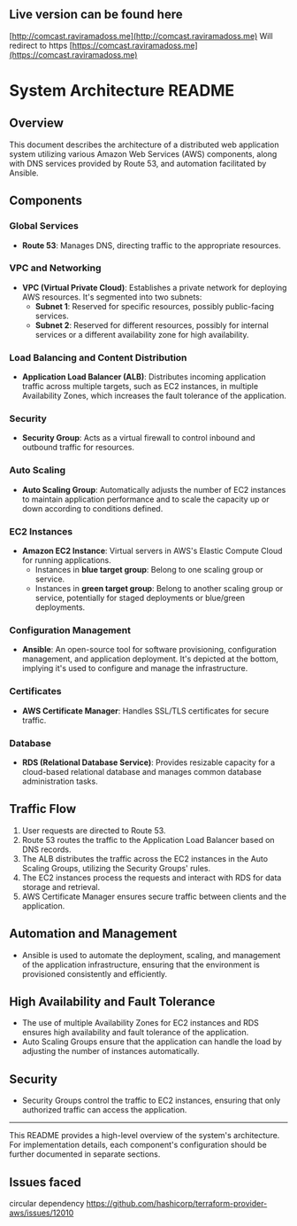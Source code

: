 ## Live version can be found here
[http://comcast.raviramadoss.me](http://comcast.raviramadoss.me) Will redirect to https
[https://comcast.raviramadoss.me](https://comcast.raviramadoss.me)

# System Architecture README

## Overview

This document describes the architecture of a distributed web application system utilizing various Amazon Web Services (AWS) components, along with DNS services provided by Route 53, and automation facilitated by Ansible.

## Components

### Global Services

- **Route 53**: Manages DNS, directing traffic to the appropriate resources.

### VPC and Networking

- **VPC (Virtual Private Cloud)**: Establishes a private network for deploying AWS resources. It's segmented into two subnets:
  - **Subnet 1**: Reserved for specific resources, possibly public-facing services.
  - **Subnet 2**: Reserved for different resources, possibly for internal services or a different availability zone for high availability.

### Load Balancing and Content Distribution

- **Application Load Balancer (ALB)**: Distributes incoming application traffic across multiple targets, such as EC2 instances, in multiple Availability Zones, which increases the fault tolerance of the application.

### Security

- **Security Group**: Acts as a virtual firewall to control inbound and outbound traffic for resources.

### Auto Scaling

- **Auto Scaling Group**: Automatically adjusts the number of EC2 instances to maintain application performance and to scale the capacity up or down according to conditions defined.

### EC2 Instances

- **Amazon EC2 Instance**: Virtual servers in AWS's Elastic Compute Cloud for running applications.
  - Instances in **blue target group**: Belong to one scaling group or service.
  - Instances in **green target group**: Belong to another scaling group or service, potentially for staged deployments or blue/green deployments.

### Configuration Management

- **Ansible**: An open-source tool for software provisioning, configuration management, and application deployment. It's depicted at the bottom, implying it's used to configure and manage the infrastructure.

### Certificates

- **AWS Certificate Manager**: Handles SSL/TLS certificates for secure traffic.

### Database

- **RDS (Relational Database Service)**: Provides resizable capacity for a cloud-based relational database and manages common database administration tasks.

## Traffic Flow

1. User requests are directed to Route 53.
2. Route 53 routes the traffic to the Application Load Balancer based on DNS records.
3. The ALB distributes the traffic across the EC2 instances in the Auto Scaling Groups, utilizing the Security Groups' rules.
4. The EC2 instances process the requests and interact with RDS for data storage and retrieval.
5. AWS Certificate Manager ensures secure traffic between clients and the application.

## Automation and Management

- Ansible is used to automate the deployment, scaling, and management of the application infrastructure, ensuring that the environment is provisioned consistently and efficiently.

## High Availability and Fault Tolerance

- The use of multiple Availability Zones for EC2 instances and RDS ensures high availability and fault tolerance of the application.
- Auto Scaling Groups ensure that the application can handle the load by adjusting the number of instances automatically.

## Security

- Security Groups control the traffic to EC2 instances, ensuring that only authorized traffic can access the application.

---

This README provides a high-level overview of the system's architecture. For implementation details, each component's configuration should be further documented in separate sections.


## Issues faced
circular dependency
https://github.com/hashicorp/terraform-provider-aws/issues/12010